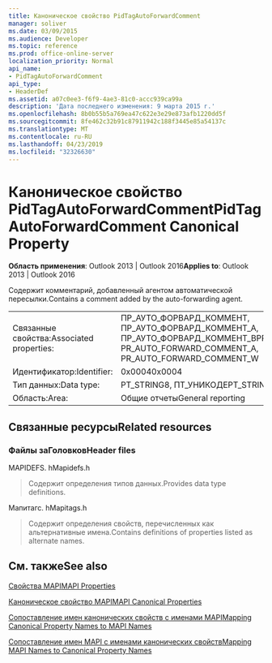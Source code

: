 ```yaml
---
title: Каноническое свойство PidTagAutoForwardComment
manager: soliver
ms.date: 03/09/2015
ms.audience: Developer
ms.topic: reference
ms.prod: office-online-server
localization_priority: Normal
api_name:
- PidTagAutoForwardComment
api_type:
- HeaderDef
ms.assetid: a07c0ee3-f6f9-4ae3-81c0-accc939ca99a
description: 'Дата последнего изменения: 9 марта 2015 г.'
ms.openlocfilehash: 8b0b55b5a769ea47c622e3e29e873afb1220dd5f
ms.sourcegitcommit: 8fe462c32b91c87911942c188f3445e85a54137c
ms.translationtype: MT
ms.contentlocale: ru-RU
ms.lasthandoff: 04/23/2019
ms.locfileid: "32326630"
---
```

# <a name="pidtagautoforwardcomment-canonical-property"></a><span data-ttu-id="12ff8-103">Каноническое свойство PidTagAutoForwardComment</span><span class="sxs-lookup"><span data-stu-id="12ff8-103">PidTagAutoForwardComment Canonical Property</span></span>

  
  
<span data-ttu-id="12ff8-104">**Область применения**: Outlook 2013 | Outlook 2016</span><span class="sxs-lookup"><span data-stu-id="12ff8-104">**Applies to**: Outlook 2013 | Outlook 2016</span></span> 
  
<span data-ttu-id="12ff8-105">Содержит комментарий, добавленный агентом автоматической пересылки.</span><span class="sxs-lookup"><span data-stu-id="12ff8-105">Contains a comment added by the auto-forwarding agent.</span></span>
  
|||
|:-----|:-----|
|<span data-ttu-id="12ff8-106">Связанные свойства:</span><span class="sxs-lookup"><span data-stu-id="12ff8-106">Associated properties:</span></span>  <br/> |<span data-ttu-id="12ff8-107">ПР_АУТО_ФОРВАРД_КОММЕНТ, ПР_АУТО_ФОРВАРД_КОММЕНТ_А, ПР_АУТО_ФОРВАРД_КОММЕНТ_В</span><span class="sxs-lookup"><span data-stu-id="12ff8-107">PR_AUTO_FORWARD_COMMENT, PR_AUTO_FORWARD_COMMENT_A, PR_AUTO_FORWARD_COMMENT_W</span></span>  <br/> |
|<span data-ttu-id="12ff8-108">Идентификатор:</span><span class="sxs-lookup"><span data-stu-id="12ff8-108">Identifier:</span></span>  <br/> |<span data-ttu-id="12ff8-109">0x0004</span><span class="sxs-lookup"><span data-stu-id="12ff8-109">0x0004</span></span>  <br/> |
|<span data-ttu-id="12ff8-110">Тип данных:</span><span class="sxs-lookup"><span data-stu-id="12ff8-110">Data type:</span></span>  <br/> |<span data-ttu-id="12ff8-111">PT_STRING8, ПТ_УНИКОДЕ</span><span class="sxs-lookup"><span data-stu-id="12ff8-111">PT_STRING8, PT_UNICODE</span></span>  <br/> |
|<span data-ttu-id="12ff8-112">Область:</span><span class="sxs-lookup"><span data-stu-id="12ff8-112">Area:</span></span>  <br/> |<span data-ttu-id="12ff8-113">Общие отчеты</span><span class="sxs-lookup"><span data-stu-id="12ff8-113">General reporting</span></span>  <br/> |
   
## <a name="related-resources"></a><span data-ttu-id="12ff8-114">Связанные ресурсы</span><span class="sxs-lookup"><span data-stu-id="12ff8-114">Related resources</span></span>

### <a name="header-files"></a><span data-ttu-id="12ff8-115">Файлы заГоловков</span><span class="sxs-lookup"><span data-stu-id="12ff8-115">Header files</span></span>

<span data-ttu-id="12ff8-116">MAPIDEFS. h</span><span class="sxs-lookup"><span data-stu-id="12ff8-116">Mapidefs.h</span></span>
  
> <span data-ttu-id="12ff8-117">Содержит определения типов данных.</span><span class="sxs-lookup"><span data-stu-id="12ff8-117">Provides data type definitions.</span></span>
    
<span data-ttu-id="12ff8-118">Мапитагс. h</span><span class="sxs-lookup"><span data-stu-id="12ff8-118">Mapitags.h</span></span>
  
> <span data-ttu-id="12ff8-119">Содержит определения свойств, перечисленных как альтернативные имена.</span><span class="sxs-lookup"><span data-stu-id="12ff8-119">Contains definitions of properties listed as alternate names.</span></span>
    
## <a name="see-also"></a><span data-ttu-id="12ff8-120">См. также</span><span class="sxs-lookup"><span data-stu-id="12ff8-120">See also</span></span>



[<span data-ttu-id="12ff8-121">Свойства MAPI</span><span class="sxs-lookup"><span data-stu-id="12ff8-121">MAPI Properties</span></span>](mapi-properties.md)
  
[<span data-ttu-id="12ff8-122">Каноническое свойство MAPI</span><span class="sxs-lookup"><span data-stu-id="12ff8-122">MAPI Canonical Properties</span></span>](mapi-canonical-properties.md)
  
[<span data-ttu-id="12ff8-123">Сопоставление имен канонических свойств с именами MAPI</span><span class="sxs-lookup"><span data-stu-id="12ff8-123">Mapping Canonical Property Names to MAPI Names</span></span>](mapping-canonical-property-names-to-mapi-names.md)
  
[<span data-ttu-id="12ff8-124">Сопоставление имен MAPI с именами канонических свойств</span><span class="sxs-lookup"><span data-stu-id="12ff8-124">Mapping MAPI Names to Canonical Property Names</span></span>](mapping-mapi-names-to-canonical-property-names.md)

